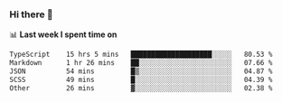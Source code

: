 ### Hi there 👋

<!--
**DBvc/DBvc** is a ✨ _special_ ✨ repository because its `README.md` (this file) appears on your GitHub profile.

Here are some ideas to get you started:

- 🔭 I’m currently working on ...
- 🌱 I’m currently learning ...
- 👯 I’m looking to collaborate on ...
- 🤔 I’m looking for help with ...
- 💬 Ask me about ...
- 📫 How to reach me: ...
- 😄 Pronouns: ...
- ⚡ Fun fact: ...
-->

📊 **Last week I spent time on**
<!--START_SECTION:waka-->

```txt
TypeScript    15 hrs 5 mins   ████████████████████░░░░░   80.53 %
Markdown      1 hr 26 mins    ██░░░░░░░░░░░░░░░░░░░░░░░   07.66 %
JSON          54 mins         █▒░░░░░░░░░░░░░░░░░░░░░░░   04.87 %
SCSS          49 mins         █░░░░░░░░░░░░░░░░░░░░░░░░   04.39 %
Other         26 mins         ▓░░░░░░░░░░░░░░░░░░░░░░░░   02.38 %
```

<!--END_SECTION:waka-->
